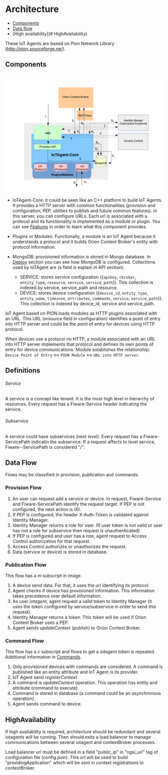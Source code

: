 # Architecture
* [Components](#Components)
* [Data flow](#Dataflow)
* [High availability](# HighAvailability)

These IoT Agents are based on Pion Network Library (http://pion.sourceforge.ne/).

## Components

![IoT Agent architecture](imgs/architecture.png) 

- IoTAgent-Core: it could be seen like an C++ platform to build IoT Agents. It provides a HTTP server with common functionalities (provision and configuration, PEP, utilities to publish and future common features). In this server, you can configure URLs. Each url is associated with a protocol and its functionality is implemented as a module or plugin. You can see [Features](#../README.md) in order to learn what this component provides.
- Plugins or Modules:  Functionally, a module is an IoT Agent because it understands a protocol and it builds Orion Context Broker's entity with protocol information.
- MongoDB: provisioned information is stored in Mongo database. In [Deploy](deploy.md) section you can see how MongoDB is configured. Collections used by IoTAgent are (a field is explain in API section).

  + SERVICE: stores service configuration ({`apikey`, `cbroker`, `entity_type`, `resource`, `service`, `service_path`}). This collection is indexed by service, service_path and resource.
  + DEVICE: stores device configuration ({`device_id`, `entity_type`, `entity_name`, `timezone`, `attributes`, `commands`, `service`, `service_path`}). This collection is indexed by device_id, service and service_path.

IoT Agent based on PION loads modules as HTTP plugins associated with an URL. This URL (_resource_ field in configuration) identifies a point of entry into HTTP server and could be the point of entry for devices using HTTP protocol.

When devices use a protocol no HTTP, a module associated with an URL into HTTP server implements that protocol and defines its own points of entry for device communications. Module establishes the relationship:
```Device Point of Entry``` <-> ```PION Module``` <-> ```URL into HTTP server```.


## Definitions
###### Service
A service is a concept like tenant. It is the most high level in hierarchy of resources. Every request has a Fiware-Service header indicating the service.
###### Subservice
A service could have subservices (next level). Every request has a Fiware-ServicePath indicatin the subservice. If a request affects to level service, Fiware--ServicePath is considered "/".

## Data Flow
Flows may be classified in provision, publication and commands.
### Provision Flow
1. An user can request add a service or device. In request, Fiware-Service and Fiware-ServicePath identify the request target. If PEP is not configured, the next action is (6).
2. If PEP is configured, the header X-Auth-Token is validated against Identity Manager.
3. Identity Manager returns a role for user. (If user token is not valid or user has not a role for subservice then request is unauthenticated)
4. If PEP is configured and user has a role, agent request to Access Control authorization for that request.
5. Access Control authorizes or unauthorizes the request.
6. Data (service or device) is stored in database.

### Publication Flow
This flow has a _m_ subscript in image.

1. A device send data. For that, it uses the url identifying its protocol.
2. Agent checks if device has provisioned information. This information takes precedence over default information.
3. As user _iotagent_, agent request a valid token to Identity Manager (it uses the token configured by service/subservice in order to send this request).
4. Identity Manager returns a token. This token will be used if Orion Context Broker uses a PEP.
5. Agent sends _updateContext_ (publish) to Orion Context Broker.

### Command Flow
This flow has a _c_ subscript and flows to get a _iotagent_ token is repeated.  Additional information in [Commands](commands.md).

1. Only provisioned devices with commands are considered. A command is published like an entity attribute and IoT Agent is its provider.
2. IoT Agent send _registerContext_.
3. A command is _updateContext_ operation. This operation has entity and attribute (command to execute).
4. Command is stored in database (a command could be an asynchronous operation).
5. Agent sends command to device.


## HighAvailability 

If high availability is required, architecture should be redundant and several iotagents  will be running.  Then should exits a load balancer to manage communications between several iotagent and contextBroker  processes.

Load balancer url must be defined in a field "public_ip" in "ngsi_url"  tag of configuration file (config.json). This url will be used to build "providingApplication" which will be sent in context registrations to contextBroker.


